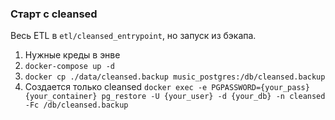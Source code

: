 ### Старт с cleansed

Весь ЕTL в `etl/cleansed_entrypoint`, но запуск из бэкапа.

1. Нужные креды в энве
2. `docker-compose up -d`
3. `docker cp ./data/cleansed.backup music_postgres:/db/cleansed.backup`
4. Создается только cleansed `docker exec -e PGPASSWORD={your_pass} {your_container} pg_restore -U {your_user} -d {your_db} -n cleansed -Fc /db/cleansed.backup` 
